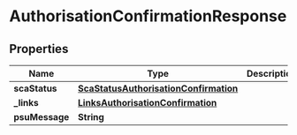 # AuthorisationConfirmationResponse

## Properties
Name | Type | Description | Notes
------------ | ------------- | ------------- | -------------
**scaStatus** | [**ScaStatusAuthorisationConfirmation**](ScaStatusAuthorisationConfirmation.md) |  | 
**_links** | [**LinksAuthorisationConfirmation**](LinksAuthorisationConfirmation.md) |  | 
**psuMessage** | **String** |  |  [optional]
